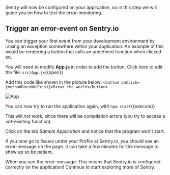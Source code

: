 Sentry will now be configured on your application, so in this step we will guide you on how to test the error-monitoring. 

## Trigger an error-event on Sentry.io ##

You can trigger your first event from your development environment by raising an exception somewhere within your application. An example of this would be rendering a button that calls an undefined function when clicked on. 

You will need to modify **App.js** in order to add the button. Click here to edit the file: `src/App.js`{{open}}

Add this code like shown in the picture below: `<button onClick={methodDoesNotExist}>Break the world</button>` 

![App](https://imgur.com/Abqkz0L.png)

You can now try to run the application again, with `npm start`{{execute}}

This will *not* work, since there will be compilation errors (you try to access a not-existing function). 

Click on the tab *Sample Application* and notice that the program won't start. 

If you now go to *Issues* under your Profile at Sentry.io, you should see an error-message on the page. It can take a few minutes for the message to show up so be patient. 

When you see the error-message: This means that Sentry.io is configured correctly on the application! Continue to start exploring more of Sentry.
